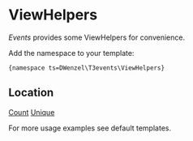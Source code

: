 ViewHelpers
===========

_Events_ provides some ViewHelpers for convenience.

Add the namespace to your template:

```
{namespace ts=DWenzel\T3events\ViewHelpers}
```


## Location
[Count](./Location/CountViewHelper.md)
[Unique](./Location/UniqueViewHelper.md)

For more usage examples see default templates.